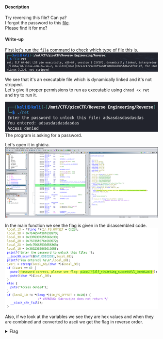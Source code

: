 #### Description

Try reversing this file? Can ya?  
I forgot the password to this [file](./ret).  
Please find it for me?

#### Write-up

First let's run the `file` command to check which type of file this is.
![file](file.png)

We see that it's an executable file which is dynamically linked and it's not stripped.  
Let's give it proper permissions to run as executable using `chmod +x ret` and try to run it.

![Run](run.png)
The program is asking for a password.

Let's open it in ghidra.  
![ghidra](ghidra.png)

In the main function we see the flag is given in the disassembled code.  
![Alt text](flag.png)

Also, if we look at the variables we see they are hex values and when they are combined and converted to ascii we get the flag in reverse order.

<details>
 <summary>Flag</summary>
 picoCTF{3lf_r3v3r5ing_succe55ful_9ae85289}
</details>
